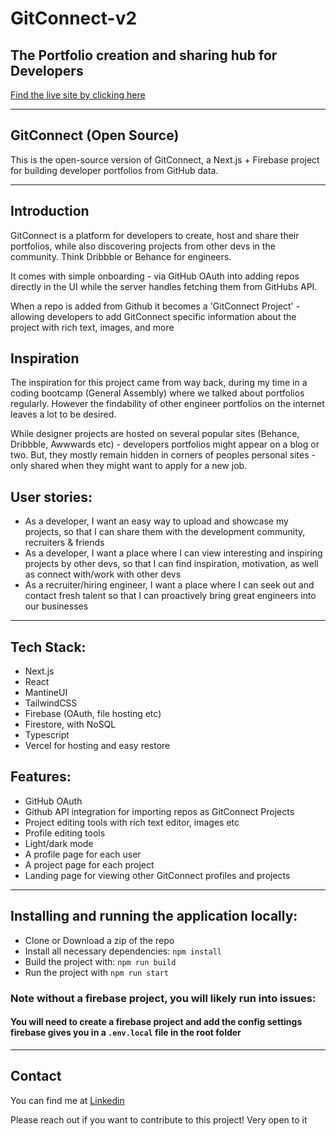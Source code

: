 # GitConnect-v2

## The Portfolio creation and sharing hub for Developers

[Find the live site by clicking here](https://www.gitconnect.dev/)

---

## GitConnect (Open Source)

This is the open-source version of GitConnect, a Next.js + Firebase project for building developer portfolios from GitHub data.
<!---
### Quickstart
- Node 18+
- Copy `.env.example` to `.env.local` and fill required keys.
- `pnpm i` (or npm/yarn) then `pnpm dev` to start.

### Contributing
Please see `CONTRIBUTING.md` and `CODE_OF_CONDUCT.md`.

### Security
Please see `SECURITY.md` for how to report vulnerabilities.

### License
MIT
--->
---

## Introduction

GitConnect is a platform for developers to create, host and share their portfolios, while also discovering projects from other devs in the community. Think Dribbble or Behance for engineers.

It comes with simple onboarding - via GitHub OAuth into adding repos directly in the UI while the server handles fetching them from GitHubs API.

When a repo is added from Github it becomes a 'GitConnect Project' - allowing developers to add GitConnect specific information about the project with rich text, images, and more

## Inspiration
The inspiration for this project came from way back, during my time in a coding bootcamp (General Assembly) where we talked about portfolios regularly. However the findability of other engineer portfolios on the internet leaves a lot to be desired.

While designer projects are hosted on several popular sites (Behance, Dribbble, Awwwards etc) - developers portfolios might appear on a blog or two. But, they mostly remain hidden in corners of peoples personal sites - only shared when they might want to apply for a new job.

## User stories:
- As a developer, I want an easy way to upload and showcase my projects, so that I can share them with the development community, recruiters & friends
- As a developer, I want a place where I can view interesting and inspiring projects by other devs, so that I can find inspiration, motivation, as well as connect with/work with other devs
- As a recruiter/hiring engineer, I want a place where I can seek out and contact fresh talent so that I can proactively bring great engineers into our businesses

---

## Tech Stack:
- Next.js
- React
- MantineUI
- TailwindCSS
- Firebase (OAuth, file hosting etc)
- Firestore, with NoSQL
- Typescript
- Vercel for hosting and easy restore

## Features:
- GitHub OAuth
- Github API integration for importing repos as GitConnect Projects
- Project editing tools with rich text editor, images etc
- Profile editing tools
- Light/dark mode
- A profile page for each user
- A project page for each project
- Landing page for viewing other GitConnect profiles and projects

---

## Installing and running the application locally:
- Clone or Download a zip of the repo
- Install all necessary dependencies: `npm install`
- Build the project with: `npm run build`
- Run the project with `npm run start`

### Note without a firebase project, you will likely run into issues:
#### You will need to create a firebase project and add the config settings firebase gives you in a `.env.local` file in the root folder

---

## Contact

You can find me at [Linkedin](https://www.linkedin.com/in/danieltmcgee/)

Please reach out if you want to contribute to this project! Very open to it

